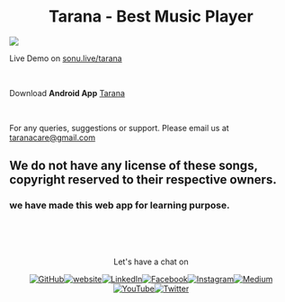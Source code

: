 <h1 align="center"> Tarana - Best Music Player </h1>




<a href="https://www.singlebucks.live"><img align="center" src="https://raw.githubusercontent.com/singlebucks/tarana/master/images/1.Tarana_page-view.png"></a>



Live Demo on [sonu.live/tarana](https://www.sonu.live/tarana)

<br/>

Download **Android App** [Tarana](https://github.com/flyingsonu122/tarana/releases/download/v1.0/Tarana.apk)

<!---

 Download as **Desktop App** [Tarana]()

-->

<br/>

For any queries, suggestions or support. Please email us at [taranacare@gmail.com](mailto:taranacare@gmail.com)


## We do not have any license of these songs, copyright reserved to their respective owners.

### we have made this web app for learning purpose.

<br/><br/><br/>

<p align="center"> Let's have a chat on </p><p align="center"><a href="https://github.com/flyingsonu122"><img src="https://img.shields.io/github/followers/flyingsonu122.svg?label=GitHub&style=social" alt="GitHub"></a><a href="https://flyingsonu122.netlify.app/"><img src="https://img.shields.io/badge/Website-blueviolet?style=flat&logo=google-chrome&logoColor=white&color=Black" alt="website"></a><a href="https://www.linkedin.com/in/sonukumarkushwaha/"><img src="https://img.shields.io/badge/LinkedIn--_.svg?style=social&logo=linkedin" alt="LinkedIn"></a><a href="https://www.facebook.com/sonukumarkushwaha736"><img src="https://img.shields.io/badge/Facebook--_.svg?style=social&logo=facebook" alt="Facebook"></a><a href="https://www.instagram.com/flyingsonu736/"><img src="https://img.shields.io/badge/Instagram--_.svg?style=social&logo=instagram" alt="Instagram"></a><a href="https://medium.com/@sonukumarkushwaha"><img src="https://img.shields.io/badge/Medium--_.svg?style=social&logo=medium" alt="Medium"></a><a href="https://www.youtube.com/channel/UCugIYeIc-HzCp-SZxRwuQbA"><img src="https://img.shields.io/youtube/channel/subscribers/UCugIYeIc-HzCp-SZxRwuQbA?label=YouTube&style=social&logo=YouTube" alt="YouTube"></a><a href="https://twitter.com/sonukumarkush12"><img src="https://img.shields.io/twitter/follow/sonukumarkush12?label=Follow&style=social" alt="Twitter"></a></p>
